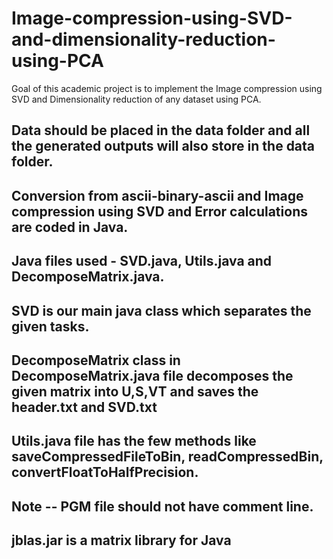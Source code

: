 # Image-compression-using-SVD-and-dimensionality-reduction-using-PCA

Goal of this academic project is to implement the Image compression using SVD and Dimensionality reduction of any dataset using PCA.

## Data should be placed in the data folder and all the generated outputs will also store in the data folder.
## Conversion from ascii-binary-ascii and Image compression using SVD and Error calculations are coded in Java.
## Java files used - SVD.java, Utils.java and DecomposeMatrix.java.
## SVD is our main java class which separates the given tasks.
## DecomposeMatrix class in DecomposeMatrix.java file decomposes the given matrix into U,S,VT and saves the header.txt and SVD.txt
## Utils.java file has the few methods like saveCompressedFileToBin, readCompressedBin, convertFloatToHalfPrecision.
## Note -- PGM file should not have comment line.
## jblas.jar is a matrix library for Java
